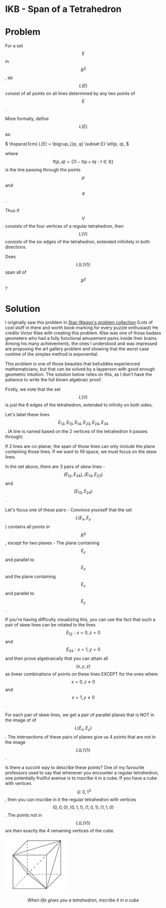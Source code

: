 # IKB - Span of a Tetrahedron

# Problem
For a set $$E$$ in $$R^3$$, let $$L(E)$$ consist of all points on all lines determined by any two points of $$E$$. 

More formally, define $$L(E)$$ as: 

$
\hspace{1cm} L(E) = \bigcup_{\{p, q\} \subset E} \ell(p, q),
$

where $$\ell(p, q) = \{ (1-t)p + tq : t \in \mathbb{R} \}$$ is the line passing through the points $$p$$ and $$q$$.


Thus if $$V$$ consists of the four vertices of a regular tetrahedron, then $$L(V)$$ consists of the six edges of the tetrahedron, extended infinitely in both directions. 

Does $$L(L(V))$$ span all of $$R^3$$?

# Solution 
I originally saw this problem in [Stan Wagon's problem collection](https://stanwagon.com/wagon/misc/bestpuzzles.html) (Lots of cool stuff in there and worth book-marking for every puzzle enthusiast) He credits Victor Klee with creating this problem. Klee was one of those badass geometers who had a fully functional amusement parks inside their brains. Among his many achievements, the ones I understood and was impressed are proposing the art gallery problem and showing that the worst case runtime of the simplex method is exponential. 

This problem is one of those beauties that befuddles experienced mathematicians, but that can be solved by a layperson with good enough geometric intuition. The solution below relies on this, as I don't have the patience to write the full blown algebraic proof. 

Firstly, we note that the set $$L(V)$$ is just the 6 edges of the tetrahedron, extended to infinity on both sides. 

Let's label these lines $$E_{12}, E_{13}, E_{14}, E_{23}, E_{24}, E_{34}$$. (A line is named based on the 2 vertices of the tetrahedron it passes through)

If 2 lines are co-planar, the span of those lines can only include the plane containing those lines. If we want to fill space, we must focus on the skew lines. 

In the set above, there are 3 pairs of skew lines - $$(E_{12}, E_{34}), (E_{14}, E_{23})$$ and $$(E_{13}, E_{24})$$. 

Let's focus one of these pairs - Convince yourself that the set $$L(E_x, E_y$$) contains all points in $$R^3$$, except for two planes - The plane containing $$E_y$$ and parallel to $$E_x$$ and the plane containing $$E_x$$ and parallel to $$E_y$$. 

If you're having difficulty visualizing this, you can use the fact that such a pair of skew lines can be rotated to the lines $$E_{12}: x=0, z=0$$ and $$E_{34}: x=1, y=0$$ and then prove algebraically that you can attain all $$(x, y, z)$$ as linear combinations of points on these lines EXCEPT for the ones where $$x=0, z \neq 0$$ and $$x=1, y \neq 0$$.  

For each pair of skew lines, we get a pair of parallel planes that is NOT in the image of of $$L(E_x, E_y)$$. The intersections of these pairs of planes give us 4 points that are not in the image $$L(L(V))$$. 

Is there a succint way to describe these points? One of my favourite professors used to say that whenever you encounter a regular tetrahedron, one potentially fruitful avenue is to inscribe it in a cube. If you have a cube with vertices $$\in {0, 1}^3$$, then you can inscribe in it the regular tetrahedron with vertices $$(0, 0, 0), (0, 1, 1), (1, 0, 1), (1, 1, 0)$$. The points not in $$L(L(V))$$ are then exactly the 4 remaining vertices of the cube. 

![png](/images/2024-11-11/tetrahedron.png)
<p style="text-align: center;">
<i> When life gives you a tetrahedron, inscribe it in a cube</i>
</p>


